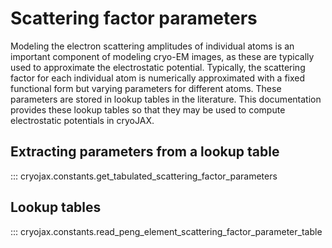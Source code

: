 # Scattering factor parameters

Modeling the electron scattering amplitudes of individual atoms is an important component of modeling cryo-EM images, as these are typically used to approximate the electrostatic potential. Typically, the scattering factor for each individual atom is numerically approximated with a fixed functional form but varying parameters for different atoms. These parameters are stored in lookup tables in the literature. This documentation provides these lookup tables so that they may be used to compute electrostatic potentials in cryoJAX.

## Extracting parameters from a lookup table

::: cryojax.constants.get_tabulated_scattering_factor_parameters

## Lookup tables

::: cryojax.constants.read_peng_element_scattering_factor_parameter_table
